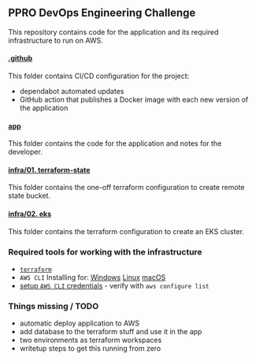 ## PPRO DevOps Engineering Challenge

This repository contains code for the application and its required infrastructure to run on AWS.

#### [.github](./.github/)

This folder contains CI/CD configuration for the project:
 - dependabot automated updates
 - GitHub action that publishes a Docker image with each new version of the application

#### [app](./app/)

This folder contains the code for the application and notes for the developer.

#### [infra/01. terraform-state](./infra/01.%20terraform-state/)

This folder contains the one-off terraform configuration to create remote state bucket.

#### [infra/02. eks](./infra/02.%20eks/)

This folder contains the terraform configuration to create an EKS cluster.

### Required tools for working with the infrastructure

 - [`terraform`](https://developer.hashicorp.com/terraform/tutorials/aws-get-started/install-cli)
 - `AWS CLI` Installing for: [Windows](https://community.chocolatey.org/packages/awscli) [Linux](https://docs.aws.amazon.com/cli/latest/userguide/getting-started-install.html) [macOS](https://formulae.brew.sh/formula/awscli)
 - [setup `AWS CLI` credentials](https://docs.aws.amazon.com/cli/latest/userguide/cli-configure-files.html) - verify with `aws configure list`

### Things missing / TODO
- automatic deploy application to AWS 
- add database to the terraform stuff and use it in the app
- two environments as terraform workspaces
- writetup steps to get this running from zero
